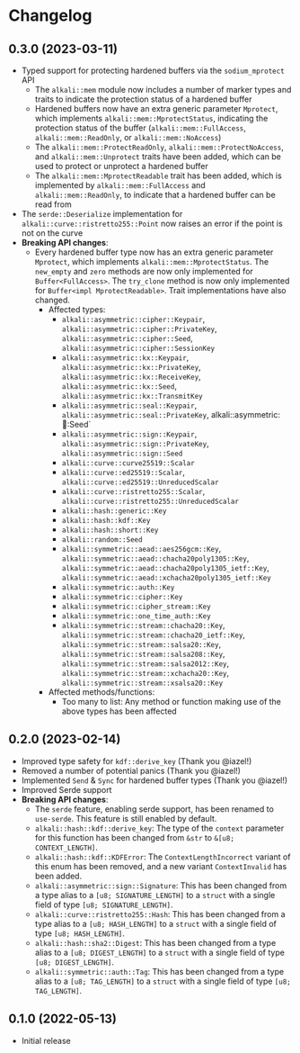 # Changelog

## 0.3.0 (2023-03-11)
* Typed support for protecting hardened buffers via the `sodium_mprotect` API
  * The `alkali::mem` module now includes a number of marker types and traits to indicate the protection status of a
    hardened buffer
  * Hardened buffers now have an extra generic parameter `Mprotect`, which implements `alkali::mem::MprotectStatus`,
    indicating the protection status of the buffer (`alkali::mem::FullAccess`, `alkali::mem::ReadOnly`, or
    `alkali::mem::NoAccess`)
  * The `alkali::mem::ProtectReadOnly`, `alkali::mem::ProtectNoAccess`, and `alkali::mem::Unprotect` traits have been
    added, which can be used to protect or unprotect a hardened buffer
  * The `alkali::mem::MprotectReadable` trait has been added, which is implemented by `alkali::mem::FullAccess` and
    `alkali::mem::ReadOnly`, to indicate that a hardened buffer can be read from
* The `serde::Deserialize` implementation for `alkali::curve::ristretto255::Point` now raises an error if the point is
  not on the curve
* **Breaking API changes**:
  * Every hardened buffer type now has an extra generic parameter `Mprotect`, which implements
    `alkali::mem::MprotectStatus`. The `new_empty` and `zero` methods are now only implemented for `Buffer<FullAccess>`.
    The `try_clone` method is now only implemented for `Buffer<impl MprotectReadable>`. Trait implementations have also
    changed.
    * Affected types:
      * `alkali::asymmetric::cipher::Keypair`, `alkali::asymmetric::cipher::PrivateKey`,
        `alkali::asymmetric::cipher::Seed`, `alkali::asymmetric::cipher::SessionKey`
      * `alkali::asymmetric::kx::Keypair`, `alkali::asymmetric::kx::PrivateKey`, `alkali::asymmetric::kx::ReceiveKey`,
        `alkali::asymmetric::kx::Seed`, `alkali::asymmetric::kx::TransmitKey`
      * `alkali::asymmetric::seal::Keypair`, `alkali::asymmetric::seal::PrivateKey`, alkali::asymmetric::seal::Seed`
      * `alkali::asymmetric::sign::Keypair`, `alkali::asymmetric::sign::PrivateKey`, `alkali::asymmetric::sign::Seed`
      * `alkali::curve::curve25519::Scalar`
      * `alkali::curve::ed25519::Scalar`, `alkali::curve::ed25519::UnreducedScalar`
      * `alkali::curve::ristretto255::Scalar`, `alkali::curve::ristretto255::UnreducedScalar`
      * `alkali::hash::generic::Key`
      * `alkali::hash::kdf::Key`
      * `alkali::hash::short::Key`
      * `alkali::random::Seed`
      * `alkali::symmetric::aead::aes256gcm::Key`, `alkali::symmetric::aead::chacha20poly1305::Key`,
        `alkali::symmetric::aead::chacha20poly1305_ietf::Key`, `alkali::symmetric::aead::xchacha20poly1305_ietf::Key`
      * `alkali::symmetric::auth::Key`
      * `alkali::symmetric::cipher::Key`
      * `alkali::symmetric::cipher_stream::Key`
      * `alkali::symmetric::one_time_auth::Key`
      * `alkali::symmetric::stream::chacha20::Key`, `alkali::symmetric::stream::chacha20_ietf::Key`,
        `alkali::symmetric::stream::salsa20::Key`, `alkali::symmetric::stream::salsa208::Key`,
        `alkali::symmetric::stream::salsa2012::Key`, `alkali::symmetric::stream::xchacha20::Key`,
        `alkali::symmetric::stream::xsalsa20::Key`
    * Affected methods/functions:
      * Too many to list: Any method or function making use of the above types has been affected

## 0.2.0 (2023-02-14)
* Improved type safety for `kdf::derive_key` (Thank you @iazel!)
* Removed a number of potential panics (Thank you @iazel!)
* Implemented `Send` & `Sync` for hardened buffer types (Thank you @iazel!)
* Improved Serde support
* **Breaking API changes**:
  * The `serde` feature, enabling serde support, has been renamed to `use-serde`. This feature is still enabled by
    default.
  * `alkali::hash::kdf::derive_key`: The type of the `context` parameter for this function has been changed from `&str`
    to `&[u8; CONTEXT_LENGTH]`.
  * `alkali::hash::kdf::KDFError`: The `ContextLengthIncorrect` variant of this enum has been removed, and a new variant
    `ContextInvalid` has been added.
  * `alkali::asymmetric::sign::Signature`: This has been changed from a type alias to a `[u8; SIGNATURE_LENGTH]` to a
    `struct` with a single field of type `[u8; SIGNATURE_LENGTH]`.
  * `alkali::curve::ristretto255::Hash`: This has been changed from a type alias to a `[u8; HASH_LENGTH]` to a `struct`
    with a single field of type `[u8; HASH_LENGTH]`.
  * `alkali::hash::sha2::Digest`: This has been changed from a type alias to a `[u8; DIGEST_LENGTH]` to a `struct` with
    a single field of type `[u8; DIGEST_LENGTH]`.
  * `alkali::symmetric::auth::Tag`: This has been changed from a type alias to a `[u8; TAG_LENGTH]` to a `struct` with a
    single field of type `[u8; TAG_LENGTH]`.

## 0.1.0 (2022-05-13)
* Initial release
